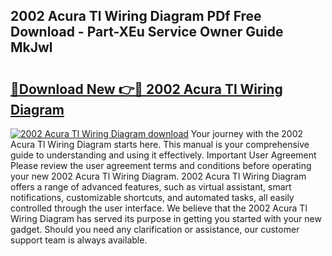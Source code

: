 ## 2002 Acura Tl Wiring Diagram PDf Free Download - Part-XEu Service Owner Guide MkJwl

# <h2><a href="http://dfhk45n.blite.top/?on=2002+Acura+Tl+Wiring+Diagram">🔗Download New 👉🔴 2002 Acura Tl Wiring Diagram</a></h2>

[![2002 Acura Tl Wiring Diagram download](https://i.imgur.com/lujVjoI.png)](http://dfhk45n.blite.top/?on=2002+Acura+Tl+Wiring+Diagram)
Your journey with the 2002 Acura Tl Wiring Diagram starts here. This manual is your comprehensive guide to understanding and using it effectively. Important User Agreement Please review the user agreement terms and conditions before operating your new 2002 Acura Tl Wiring Diagram. 2002 Acura Tl Wiring Diagram offers a range of advanced features, such as virtual assistant, smart notifications, customizable shortcuts, and automated tasks, all easily controlled through the user interface. We believe that the 2002 Acura Tl Wiring Diagram has served its purpose in getting you started with your new gadget. Should you need any clarification or assistance, our customer support team is always available.
